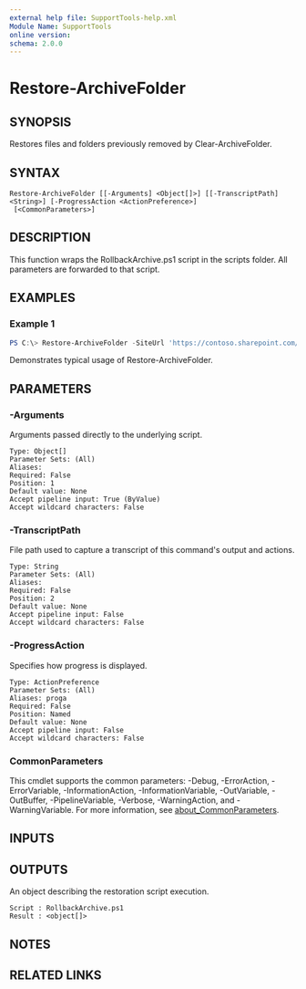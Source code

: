 ```yaml
---
external help file: SupportTools-help.xml
Module Name: SupportTools
online version:
schema: 2.0.0
---
```


# Restore-ArchiveFolder

## SYNOPSIS
Restores files and folders previously removed by Clear-ArchiveFolder.

## SYNTAX
```
Restore-ArchiveFolder [[-Arguments] <Object[]>] [[-TranscriptPath] <String>] [-ProgressAction <ActionPreference>]
 [<CommonParameters>]
```

## DESCRIPTION
This function wraps the RollbackArchive.ps1 script in the scripts folder.
All parameters are forwarded to that script.

## EXAMPLES

### Example 1
```powershell
PS C:\> Restore-ArchiveFolder -SiteUrl 'https://contoso.sharepoint.com/sites/Example' -SnapshotPath preDeleteLog.json
```
Demonstrates typical usage of Restore-ArchiveFolder.

## PARAMETERS

### -Arguments
Arguments passed directly to the underlying script.
```
Type: Object[]
Parameter Sets: (All)
Aliases:
Required: False
Position: 1
Default value: None
Accept pipeline input: True (ByValue)
Accept wildcard characters: False
```

### -TranscriptPath
File path used to capture a transcript of this command's output and actions.
```
Type: String
Parameter Sets: (All)
Aliases:
Required: False
Position: 2
Default value: None
Accept pipeline input: False
Accept wildcard characters: False
```

### -ProgressAction
Specifies how progress is displayed.
```
Type: ActionPreference
Parameter Sets: (All)
Aliases: proga
Required: False
Position: Named
Default value: None
Accept pipeline input: False
Accept wildcard characters: False
```

### CommonParameters
This cmdlet supports the common parameters: -Debug, -ErrorAction, -ErrorVariable, -InformationAction, -InformationVariable, -OutVariable, -OutBuffer, -PipelineVariable, -Verbose, -WarningAction, and -WarningVariable. For more information, see [about_CommonParameters](http://go.microsoft.com/fwlink/?LinkID=113216).

## INPUTS

## OUTPUTS

An object describing the restoration script execution.

```
Script : RollbackArchive.ps1
Result : <object[]>
```
## NOTES

## RELATED LINKS

